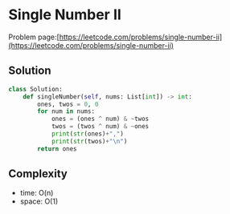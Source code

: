 # Single Number II

Problem page:[https://leetcode.com/problems/single-number-ii](https://leetcode.com/problems/single-number-ii)

## Solution

```python
class Solution:
    def singleNumber(self, nums: List[int]) -> int:
        ones, twos = 0, 0
        for num in nums:
            ones = (ones ^ num) & ~twos
            twos = (twos ^ num) & ~ones
            print(str(ones)+",")
            print(str(twos)+"\n")
        return ones
```

## Complexity

- time: O(n)
- space: O(1)

